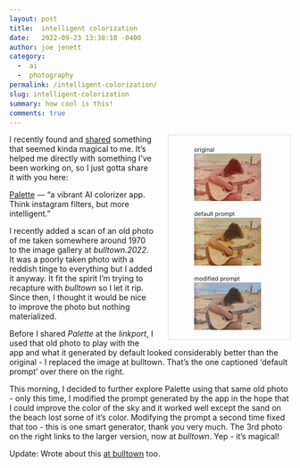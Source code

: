 ```yaml
---
layout: post
title:  intelligent colorization
date:   2022-09-23 13:38:10 -0400
author: joe jenett
category:
  -  ai
  -  photography
permalink: /intelligent-colorization/
slug: intelligent-colorization
summary: how cool is this!
comments: true
---
```


<div style="min-height:320px;display:block;">
<div style="position-relative;float:right;margin-left:24px;padding:6px 6px 0 6px;border:1px solid #dedede">
<figure>
<figcaption style="font-size:.75em;">original</figcaption>
<img src="/images/mbjoe-old.jpg" width="120" style="width:120px;margin-right:6px;" alt="" />
</figure>
<figure>
<figcaption style="font-size:.75em;">default prompt</figcaption>
<img src="/images/mbjoe2.jpg" width="120" style="width:120px;margin-right:6px;" alt="" />
</figure>
<figure>
<figcaption style="font-size:.75em;">modified prompt</figcaption>
<a href="https://bulltown.2022.jenett.org/images/show/?image=mbjoe"><img src="/images/mbjoe.jpg" width="120" style="width:120px;" alt="" /></a>
</figure>
</div>
<p>I recently found and <a href="https://the.dailywebthing.com/a-vibrant-ai-colorizer-app/">shared</a> something that seemed kinda magical to me. It’s helped me directly with something I’ve been working on, so I just gotta share it with you here:</p>
<p>
<a title="Palette" href="https://palette.fm/">Palette</a> — “a vibrant AI colorizer app. Think instagram filters, but more intelligent.” 
</p>
<p>I recently added a scan of an old photo of me taken somewhere around 1970 to the image gallery at <em>bulltown.2022</em>. It was a poorly taken photo with a reddish tinge to everything but I added it anyway. It fit the spirit I’m trying to recapture with <em>bulltown</em> so I let it rip. Since then, I thought it would be nice to improve the photo but nothing materialized.</p>
<p>Before I shared <em>Palette</em> at the <em>linkport</em>, I used that old photo to play with the app and what it generated by default looked considerably better than the original - I replaced the image at bulltown. That’s the one captioned ‘default prompt’ over there on the right.</p>
<p>This morning, I decided to further explore Palette using that same old photo - only this time, I modified the prompt generated by the app in the hope that I could improve the color of the sky and it worked well except the sand on the beach lost some of it’s color. Modifying the prompt a second time fixed that too - this is one smart generator, thank you very much. The 3rd photo on the right links to the larger version, now at <em>bulltown</em>. Yep - it’s magical!</p>
<p>Update: Wrote about this <a href="https://bulltown.2022.jenett.org/journal/092422/">at bulltown</a> too.</p>

<a href="https://brid.gy/publish/twitter"></a>
<data class="p-bridgy-omit-link" value="false"></data>
